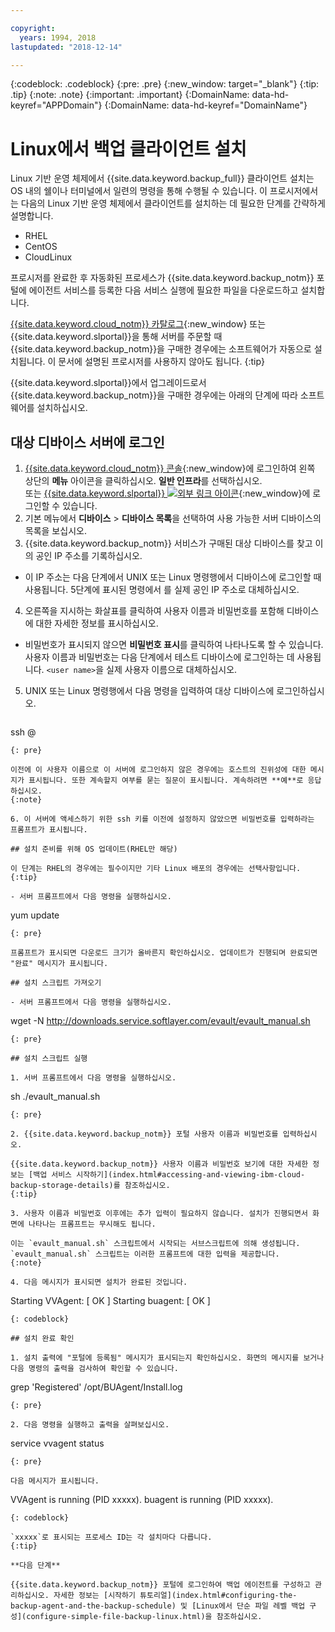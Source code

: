 ```yaml
---

copyright:
  years: 1994, 2018
lastupdated: "2018-12-14"

---
```

{:codeblock: .codeblock}
{:pre: .pre}
{:new_window: target="_blank"}
{:tip: .tip}
{:note: .note}
{:important: .important}
{:DomainName: data-hd-keyref="APPDomain"}
{:DomainName: data-hd-keyref="DomainName"}

# Linux에서 백업 클라이언트 설치

Linux 기반 운영 체제에서 {{site.data.keyword.backup_full}} 클라이언트 설치는 OS 내의 쉘이나 터미널에서 일련의 명령을 통해 수행될 수 있습니다. 이 프로시저에서는 다음의 Linux 기반 운영 체제에서 클라이언트를 설치하는 데 필요한 단계를 간략하게 설명합니다.

- RHEL
- CentOS
- CloudLinux

프로시저를 완료한 후 자동화된 프로세스가 {{site.data.keyword.backup_notm}} 포털에 에이전트 서비스를 등록한 다음 서비스 실행에 필요한 파일을 다운로드하고 설치합니다.

[{{site.data.keyword.cloud_notm}} 카탈로그](https://{DomainName}/catalog/){:new_window} 또는 {{site.data.keyword.slportal}}을 통해 서버를 주문할 때 {{site.data.keyword.backup_notm}}을 구매한 경우에는 소프트웨어가 자동으로 설치됩니다. 이 문서에 설명된 프로시저를 사용하지 않아도 됩니다.
{:tip}

{{site.data.keyword.slportal}}에서 업그레이드로서 {{site.data.keyword.backup_notm}}을 구매한 경우에는 아래의 단계에 따라 소프트웨어를 설치하십시오.

## 대상 디바이스 서버에 로그인

1. [{{site.data.keyword.cloud_notm}} 콘솔](https://{DomainName}/){:new_window}에 로그인하여 왼쪽 상단의 **메뉴** 아이콘을 클릭하십시오. **일반 인프라**를 선택하십시오.<br/>
 또는 [{{site.data.keyword.slportal}} ![외부 링크 아이콘](../../icons/launch-glyph.svg "외부 링크 아이콘")](https://control.softlayer.com/){:new_window}에 로그인할 수 있습니다.
2. 기본 메뉴에서 **디바이스** > **디바이스 목록**을 선택하여 사용 가능한 서버 디바이스의 목록을 보십시오.
3. {{site.data.keyword.backup_notm}} 서비스가 구매된 대상 디바이스를 찾고 이의 공인 IP 주소를 기록하십시오.
  - 이 IP 주소는 다음 단계에서 UNIX 또는 Linux 명령행에서 디바이스에 로그인할 때 사용됩니다. 5단계에 표시된 명령에서 <publicIpAddress>를 실제 공인 IP 주소로 대체하십시오.
4. 오른쪽을 지시하는 화살표를 클릭하여 사용자 이름과 비밀번호를 포함해 디바이스에 대한 자세한 정보를 표시하십시오.
  - 비밀번호가 표시되지 않으면 **비밀번호 표시**를 클릭하여 나타나도록 할 수 있습니다. 사용자 이름과 비밀번호는 다음 단계에서 테스트 디바이스에 로그인하는 데 사용됩니다. `<user name>`을 실제 사용자 이름으로 대체하십시오.
5. UNIX 또는 Linux 명령행에서 다음 명령을 입력하여 대상 디바이스에 로그인하십시오.
   ```
  ssh <user name>@<publicIpAddress>
   ```
   {: pre}

   이전에 이 사용자 이름으로 이 서버에 로그인하지 않은 경우에는 호스트의 진위성에 대한 메시지가 표시됩니다. 또한 계속할지 여부를 묻는 질문이 표시됩니다. 계속하려면 **예**로 응답하십시오.
   {:note}

6. 이 서버에 액세스하기 위한 ssh 키를 이전에 설정하지 않았으면 비밀번호를 입력하라는 프롬프트가 표시됩니다.

## 설치 준비를 위해 OS 업데이트(RHEL만 해당)

이 단계는 RHEL의 경우에는 필수이지만 기타 Linux 배포의 경우에는 선택사항입니다.
{:tip}

- 서버 프롬프트에서 다음 명령을 실행하십시오.
  ```
  yum update
  ```
  {: pre}

  프롬프트가 표시되면 다운로드 크기가 올바른지 확인하십시오. 업데이트가 진행되며 완료되면 "완료" 메시지가 표시됩니다.

## 설치 스크립트 가져오기

- 서버 프롬프트에서 다음 명령을 실행하십시오.
  ```
  wget -N http://downloads.service.softlayer.com/evault/evault_manual.sh
  ```
  {: pre}

## 설치 스크립트 실행

1. 서버 프롬프트에서 다음 명령을 실행하십시오.
   ```
  sh ./evault_manual.sh
   ```
   {: pre}

2. {{site.data.keyword.backup_notm}} 포털 사용자 이름과 비밀번호를 입력하십시오.

   {{site.data.keyword.backup_notm}} 사용자 이름과 비밀번호 보기에 대한 자세한 정보는 [백업 서비스 시작하기](index.html#accessing-and-viewing-ibm-cloud-backup-storage-details)를 참조하십시오.
   {:tip}

3. 사용자 이름과 비밀번호 이후에는 추가 입력이 필요하지 않습니다. 설치가 진행되면서 화면에 나타나는 프롬프트는 무시해도 됩니다.

   이는 `evault_manual.sh` 스크립트에서 시작되는 서브스크립트에 의해 생성됩니다. `evault_manual.sh` 스크립트는 이러한 프롬프트에 대한 입력을 제공합니다.
   {:note}

4. 다음 메시지가 표시되면 설치가 완료된 것입니다.

   ```
  Starting VVAgent: [  OK  ]
   Starting buagent: [  OK  ]
   ```
   {: codeblock}

## 설치 완료 확인

1. 설치 출력에 "포털에 등록됨" 메시지가 표시되는지 확인하십시오. 화면의 메시지를 보거나 다음 명령의 출력을 검사하여 확인할 수 있습니다.
   ```
  grep 'Registered'  /opt/BUAgent/Install.log
   ```
   {: pre}

2. 다음 명령을 실행하고 출력을 살펴보십시오.
   ```
  service vvagent status
   ```
   {: pre}

   다음 메시지가 표시됩니다.
   ```
  VVAgent is running (PID xxxxx).
   buagent is running (PID xxxxx).
   ```
   {: codeblock}

  `xxxxx`로 표시되는 프로세스 ID는 각 설치마다 다릅니다.
  {:tip}

**다음 단계**

{{site.data.keyword.backup_notm}} 포털에 로그인하여 백업 에이전트를 구성하고 관리하십시오. 자세한 정보는 [시작하기 튜토리얼](index.html#configuring-the-backup-agent-and-the-backup-schedule) 및 [Linux에서 단순 파일 레벨 백업 구성](configure-simple-file-backup-linux.html)을 참조하십시오.
